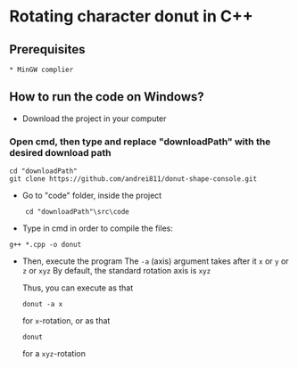 # Rotating character donut in C++

## Prerequisites
    * MinGW complier

## How to run the code on Windows?

* Download the project in your computer
### Open cmd, then type and replace "downloadPath" with the desired download path
```
cd "downloadPath"
git clone https://github.com/andrei811/donut-shape-console.git
```

* Go to "code" folder, inside the project
```
    cd "downloadPath"\src\code
```

* Type in cmd in order to compile the files:
```
g++ *.cpp -o donut
```

* Then, execute the program
    The `-a` (axis) argument takes after it `x` or `y` or `z` or `xyz`
    By default, the standard rotation axis is `xyz` 

    Thus, you can execute as that
    ```
    donut -a x
    ```
    for `x`-rotation, or as that
    ```
    donut
    ```
    for a `xyz`-rotation

